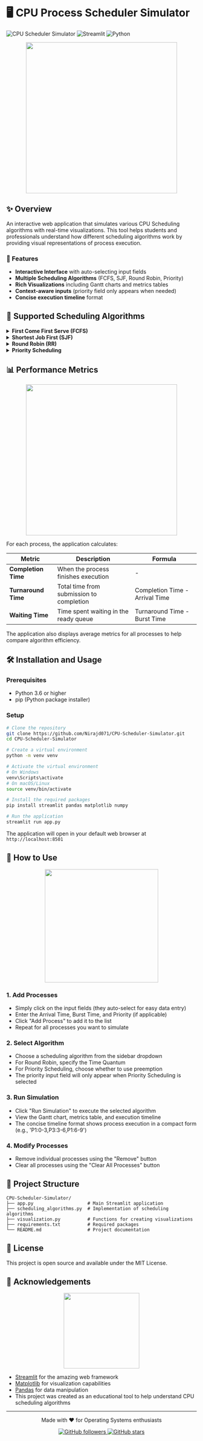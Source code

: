 # 🖥️ CPU Process Scheduler Simulator

![CPU Scheduler Simulator](https://img.shields.io/badge/CPU-Scheduler_Simulator-blue?style=for-the-badge&logo=python)
![Streamlit](https://img.shields.io/badge/Built_with-Streamlit-FF4B4B?style=for-the-badge&logo=streamlit)
![Python](https://img.shields.io/badge/Python-3.6+-yellow?style=for-the-badge&logo=python)

<div align="center">
  <img src="https://user-images.githubusercontent.com/74038190/212750147-854a394f-fee9-4080-9770-78a4b7ece53f.gif" width="400">
</div>

## ✨ Overview

An interactive web application that simulates various CPU Scheduling algorithms with real-time visualizations. This tool helps students and professionals understand how different scheduling algorithms work by providing visual representations of process execution.

### 🎯 Features

- **Interactive Interface** with auto-selecting input fields
- **Multiple Scheduling Algorithms** (FCFS, SJF, Round Robin, Priority)
- **Rich Visualizations** including Gantt charts and metrics tables
- **Context-aware inputs** (priority field only appears when needed)
- **Concise execution timeline** format

## 🧮 Supported Scheduling Algorithms

<details>
<summary><b>First Come First Serve (FCFS)</b></summary>
<br>
<ul>
  <li>Processes are executed in the order they arrive</li>
  <li>Non-preemptive algorithm</li>
  <li>Simple but can lead to the convoy effect</li>
</ul>
<div align="center">
  <img src="https://media.geeksforgeeks.org/wp-content/uploads/20220525174157/fcfs-660x374.png" width="400">
</div>
</details>

<details>
<summary><b>Shortest Job First (SJF)</b></summary>
<br>
<ul>
  <li>Executes the process with the shortest burst time first</li>
  <li>Non-preemptive algorithm</li>
  <li>Optimal for minimizing average waiting time</li>
</ul>
<div align="center">
  <img src="https://media.geeksforgeeks.org/wp-content/uploads/20220525174158/sjf-660x374.png" width="400">
</div>
</details>

<details>
<summary><b>Round Robin (RR)</b></summary>
<br>
<ul>
  <li>Each process gets a fixed time slice (time quantum)</li>
  <li>Preemptive algorithm</li>
  <li>Good for time-sharing systems</li>
</ul>
<div align="center">
  <img src="https://media.geeksforgeeks.org/wp-content/uploads/20220525174159/rr-660x374.png" width="400">
</div>
</details>

<details>
<summary><b>Priority Scheduling</b></summary>
<br>
<ul>
  <li>Processes are executed based on priority</li>
  <li>Can be preemptive or non-preemptive</li>
  <li>Lower priority value means higher priority</li>
  <li>May lead to starvation of low-priority processes</li>
</ul>
<div align="center">
  <img src="https://media.geeksforgeeks.org/wp-content/uploads/20220525174158/priority-660x374.png" width="400">
</div>
</details>

## 📊 Performance Metrics

<div align="center">
  <img src="https://user-images.githubusercontent.com/74038190/212284158-e840e285-664b-44d7-b79b-e264b5e54825.gif" width="400">
</div>

For each process, the application calculates:

| Metric | Description | Formula |
|--------|-------------|---------|
| **Completion Time** | When the process finishes execution | - |
| **Turnaround Time** | Total time from submission to completion | Completion Time - Arrival Time |
| **Waiting Time** | Time spent waiting in the ready queue | Turnaround Time - Burst Time |

The application also displays average metrics for all processes to help compare algorithm efficiency.

## 🛠️ Installation and Usage

### Prerequisites
- Python 3.6 or higher
- pip (Python package installer)

### Setup

```bash
# Clone the repository
git clone https://github.com/Nirajd071/CPU-Scheduler-Simulator.git
cd CPU-Scheduler-Simulator

# Create a virtual environment
python -m venv venv

# Activate the virtual environment
# On Windows
venv\Scripts\activate
# On macOS/Linux
source venv/bin/activate

# Install the required packages
pip install streamlit pandas matplotlib numpy

# Run the application
streamlit run app.py
```

The application will open in your default web browser at `http://localhost:8501`

## 📝 How to Use

<div align="center">
  <img src="https://user-images.githubusercontent.com/74038190/235224431-e8c8c12e-6826-47f1-89fb-2ddad83b3abf.gif" width="300">
</div>

### 1. Add Processes
- Simply click on the input fields (they auto-select for easy data entry)
- Enter the Arrival Time, Burst Time, and Priority (if applicable)
- Click "Add Process" to add it to the list
- Repeat for all processes you want to simulate

### 2. Select Algorithm
- Choose a scheduling algorithm from the sidebar dropdown
- For Round Robin, specify the Time Quantum
- For Priority Scheduling, choose whether to use preemption
- The priority input field will only appear when Priority Scheduling is selected

### 3. Run Simulation
- Click "Run Simulation" to execute the selected algorithm
- View the Gantt chart, metrics table, and execution timeline
- The concise timeline format shows process execution in a compact form (e.g., 'P1:0-3,P3:3-6,P1:6-9')

### 4. Modify Processes
- Remove individual processes using the "Remove" button
- Clear all processes using the "Clear All Processes" button

## 📁 Project Structure

```
CPU-Scheduler-Simulator/
├── app.py                    # Main Streamlit application
├── scheduling_algorithms.py  # Implementation of scheduling algorithms
├── visualization.py          # Functions for creating visualizations
├── requirements.txt          # Required packages
└── README.md                 # Project documentation
```

## 📄 License

This project is open source and available under the MIT License.

## 🙏 Acknowledgements

<div align="center">
  <img src="https://user-images.githubusercontent.com/74038190/213866269-5d00981c-7c98-46d7-8a8e-16f462f15227.gif" width="200">
</div>

- [Streamlit](https://streamlit.io/) for the amazing web framework
- [Matplotlib](https://matplotlib.org/) for visualization capabilities
- [Pandas](https://pandas.pydata.org/) for data manipulation
- This project was created as an educational tool to help understand CPU scheduling algorithms

---

<div align="center">
  <p>Made with ❤️ for Operating Systems enthusiasts</p>
  <p>
    <a href="https://github.com/Nirajd071">
      <img src="https://img.shields.io/github/followers/Nirajd071?label=Follow&style=social" alt="GitHub followers">
    </a>
    <a href="https://github.com/Nirajd071/CPU-Scheduler-Simulator">
      <img src="https://img.shields.io/github/stars/Nirajd071/CPU-Scheduler-Simulator?style=social" alt="GitHub stars">
    </a>
  </p>
</div>
